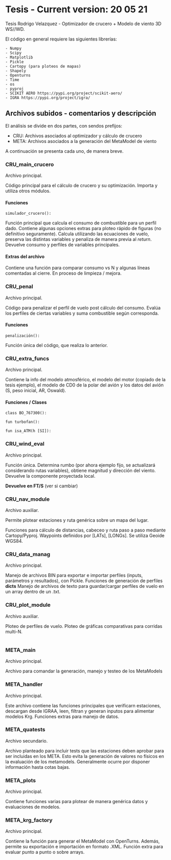 # Tesis - Current version: 20 05 21
Tesis Rodrigo Velazquez - Optimizador de crucero + Modelo de viento 3D WS//WD. 

El código en general requiere las siguientes librerías:
```
- Numpy
- Scipy
- Matplotlib
- Pickle
- Cartopy (para ploteos de mapas)
- Shapely
- Openturns
- Time
- os
- pyproj
- SCIKIT AERO https://pypi.org/project/scikit-aero/
- IGRA https://pypi.org/project/igra/
```

## Archivos subidos - comentarios y descripción

El análisis se divide en dos partes, con sendos prefijos:

- CRU: Archivos asociados al optimizador y cálculo de crucero
- META: Archivos asociados a la generación del MetaModel de viento

A continuación se presenta cada uno, de manera breve.

### CRU_main_crucero
Archivo principal.

Código principal para el cálculo de crucero y su optimización. Importa y utiliza otros módulos.

#### Funciones
```
simulador_crucero():
```
Función principal que calcula el consumo de combustible para un perfil dado. Contiene algunas opciones extras para ploteo rápido de figuras (no definitivo seguramente). Calcula utilizando las ecuaciones de vuelo, preserva las distintas variables y penaliza de manera previa al *return*. Devuelve consumo y perfiles de variables principales.

#### Extras del archivo

Contiene una función para comparar consumo vs N y algunas líneas comentadas al cierre. En proceso de limpieza / mejora.

### CRU_penal
Archivo principal.

Código para penalizar el perfil de vuelo post cálculo del consumo. Evalúa los perfiles de ciertas variables y suma combustible según corresponda.

#### Funciones
```
penalización():
```
Función única del código, que realiza lo anterior.

### CRU_extra_funcs
Archivo principal.

Contiene la info del modelo atmosférico, el modelo del motor (copiado de la tesis ejemplo), el modelo de CD0 de la polar del avión y los datos del avión (S, peso inicial, AR, Oswald).

#### Funciones / Clases
```
class BO_767300():
```

```
fun turbofan():
```
```
fun isa_ATM(h [SI]):
```

### CRU_wind_eval
Archivo principal.

Función única. Determina rumbo (por ahora ejemplo fijo, se actualizará considerando rutas variables), obtiene magnitud y dirección del viento. Devuelve la componente proyectada local.

**Devuelve en FT/S** (ver si cambiar)

### CRU_nav_module
Archivo auxiliar. 

Permite plotear estaciones y ruta genérica sobre un mapa del lugar.

Funciones para cálculo de distancias, cabeceo y ruta paso a paso mediante Cartopy/Pyproj. Waypoints definidos por [LATs], [LONGs]. Se utiliza Geoide WGS84.

### CRU_data_manag
Archivo principal.

Manejo de archivos BIN para exportar e importar perfiles (inputs, parámetros y resultados), con Pickle.
Funciones de generación de perfiles __dicts__ 
Manejo de archivos de texto para guardar/cargar perfiles de vuelo en un array dentro de un .txt.

### CRU_plot_module
Archivo auxiliar.

Ploteo de perfiles de vuelo.
Ploteo de gráficas comparativas para corridas multi-N.

#

### META_main
Archivo principal.

Archivo para comandar la generación, manejo y testeo de los MetaModels

### META_handler
Archivo principal.

Este archivo contiene las funciones principales que verificarn estaciones, descargan desde IGRAA, leen, filtran y generan inputos para alimentar modelos Krg. Funciones extras para manejo de datos.

### META_quatests
Archivo secundario.

Archivo planteado para incluir tests que las estaciones deben aprobar para ser incluidas en los META. Esto evita la generación de valores no físicos en la evaluación de los metamodels. Generalmente ocurre por disponer información hasta cotas bajas.

### META_plots
Archivo principal.

Contiene funciones varias para plotear de manera genérica datos y evaluaciones de modelos.

### META_krg_factory
Archivo principal.

Contiene la función para generar el MetaModel con OpenTurns. Además, permite su exportación e importación en formato .XML. Función extra para evaluar punto a punto o sobre arrays.
